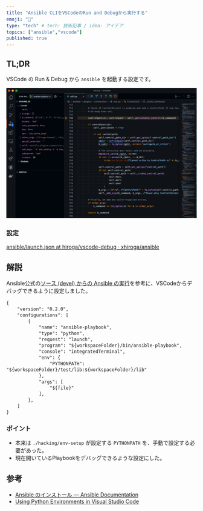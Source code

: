 ```yaml
---
title: "Ansible CLIをVSCodeのRun and Debugから実行する"
emoji: "🔖"
type: "tech" # tech: 技術記事 / idea: アイデア
topics: ["ansible","vscode"]
published: true
---
```


## TL;DR

VSCode の Run & Debug から `ansible` を起動する設定です。

![](/images/2021-12-31-ansible-debug-cli-from-vscode.png)

### 設定

[ansible/launch\.json at hiroga/vscode\-debug · xhiroga/ansible](https://github.com/xhiroga/ansible/blob/hiroga/vscode-debug/.vscode/launch.json)

## 解説

Ansible公式の[ソース \(devel\) からの Ansible の実行](https://docs.ansible.com/ansible/2.9_ja/installation_guide/intro_installation.html#devel-ansible)を参考に、VSCodeからデバッグできるように設定しました。

```jsonc
{
    "version": "0.2.0",
    "configurations": [
        {
            "name": "ansible-playbook",
            "type": "python",
            "request": "launch",
            "program": "${workspaceFolder}/bin/ansible-playbook",
            "console": "integratedTerminal",
            "env": {
                "PYTHONPATH": "${workspaceFolder}/test/lib:${workspaceFolder}/lib"
            },
            "args": [
                "${file}"
            ],
        },
    ]
}
```

### ポイント

- 本来は `./hacking/env-setup` が設定する `PYTHONPATH` を、手動で設定する必要があった。
- 現在開いているPlaybookをデバッグできるような設定にした。


## 参考

- [Ansible のインストール — Ansible Documentation](https://docs.ansible.com/ansible/2.9_ja/installation_guide/intro_installation.html#devel-ansible)
- [Using Python Environments in Visual Studio Code](https://code.visualstudio.com/docs/python/environments#_global-and-virtual-environments)
